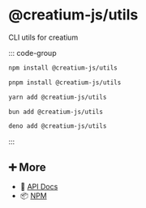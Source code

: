 # @creatium-js/utils

CLI utils for creatium

::: code-group

```bash [npm]
npm install @creatium-js/utils
```

```bash [pnpm]
pnpm install @creatium-js/utils
```

```bash [yarn]
yarn add @creatium-js/utils
```

```bash [bun]
bun add @creatium-js/utils
```

```bash [deno]
deno add @creatium-js/utils
```

:::

## ➕ More

- 📖 [API Docs](api.md)
- 📦 [NPM](https://www.npmjs.com/package/@creatium-js/utils)
